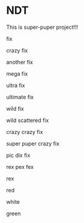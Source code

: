 # NDT

This is super-puper project!!!

fix

crazy fix

another fix

mega fix

ultra fix

ultimate fix

wild fix

wild scattered fix

crazy crazy fix

super puper crazy fix

pic dix fix

rex pex fex

rex

red

white

green